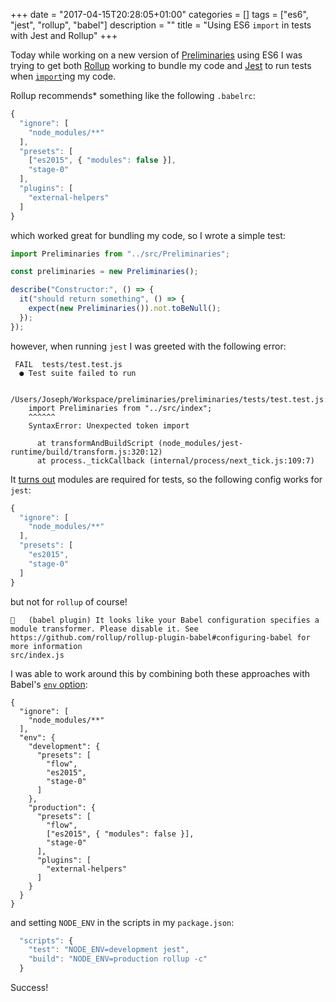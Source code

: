 +++
date = "2017-04-15T20:28:05+01:00"
categories = []
tags = ["es6", "jest", "rollup", "babel"]
description = ""
title = "Using ES6 `import` in tests with Jest and Rollup"
+++

Today while working on a new version of [Preliminaries](https://github.com/josephearl/preliminaries) using ES6 I was trying to get both [Rollup](https://rollupjs.org) working to bundle my code and [Jest](https://facebook.github.io/jest/) to run tests when [`import`](https://developer.mozilla.org/en-US/docs/Web/JavaScript/Reference/Statements/import)ing my code.

Rollup recommends* something like the following `.babelrc`:

```js
{
  "ignore": [
    "node_modules/**"
  ],
  "presets": [
    ["es2015", { "modules": false }],
    "stage-0"
  ],
  "plugins": [
    "external-helpers"
  ]
}
```

which worked great for bundling my code, so I wrote a simple test:

```js
import Preliminaries from "../src/Preliminaries";

const preliminaries = new Preliminaries();

describe("Constructor:", () => {
  it("should return something", () => {
    expect(new Preliminaries()).not.toBeNull();
  });    
});
```

however, when running `jest` I was greeted with the following error:

```
 FAIL  tests/test.test.js
  ● Test suite failed to run

    /Users/Joseph/Workspace/preliminaries/preliminaries/tests/test.test.js:12
    import Preliminaries from "../src/index";
    ^^^^^^
    SyntaxError: Unexpected token import
      
      at transformAndBuildScript (node_modules/jest-runtime/build/transform.js:320:12)
      at process._tickCallback (internal/process/next_tick.js:109:7)
```

It [turns out](https://github.com/facebook/jest/issues/3202#issuecomment-290967270) modules are required for tests, so the following config works for `jest`:

```js
{
  "ignore": [
    "node_modules/**"
  ],
  "presets": [
    "es2015",
    "stage-0"
  ]
}
```

but not for `rollup` of course!


```
🚨   (babel plugin) It looks like your Babel configuration specifies a module transformer. Please disable it. See https://github.com/rollup/rollup-plugin-babel#configuring-babel for more information
src/index.js
```

I was able to work around this by combining both these approaches with Babel's [`env` option](https://babeljs.io/docs/usage/babelrc/#env-option):

```
{
  "ignore": [
    "node_modules/**"
  ],
  "env": {
    "development": {
      "presets": [
        "flow",
        "es2015",
        "stage-0"
      ]
    },
    "production": {
      "presets": [
        "flow", 
        ["es2015", { "modules": false }],
        "stage-0"
      ],
      "plugins": [
        "external-helpers"
      ]
    }
  }
}

```

and setting `NODE_ENV` in the scripts in my `package.json`:

```js
  "scripts": {
    "test": "NODE_ENV=development jest",
    "build": "NODE_ENV=production rollup -c"
  }
```

Success!
